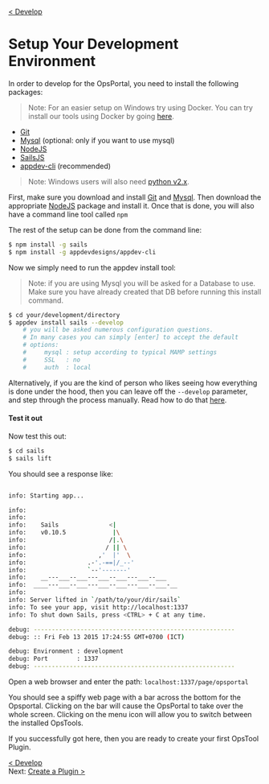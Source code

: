 [< Develop](Develop.md)
# Setup Your Development Environment

In order to develop for the OpsPortal, you need to install the following packages:

>Note: For an easier setup on Windows try using Docker.  You can try install our tools using Docker by going [here](develop_setup_docker.md).

  - [Git](https://git-scm.com/downloads)
  - [Mysql](https://www.mamp.info/en/downloads/) (optional: only if you want to use mysql)
  - [NodeJS](http://nodejs.org/download/)
  - [SailsJS](http://sailsjs.org/#/)
  - [appdev-cli](https://github.com/appdevdesigns/appdev-cli) (recommended)
>Note: Windows users will also need [python v2.x](https://www.python.org/downloads/). 


First, make sure you download and install [Git](https://git-scm.com/downloads) and [Mysql](https://www.mamp.info/en/downloads/).  Then download the appropriate [NodeJS](http://nodejs.org/download/) package and install it.  Once that is done, you will also have a command line tool called `npm`

The rest of the setup can be done from the command line:
```sh
$ npm install -g sails
$ npm install -g appdevdesigns/appdev-cli
```

Now we simply need to run the appdev install tool:
>Note: if you are using Mysql you will be asked for a Database to use.  Make sure you have already created that DB before running this install command.

```sh
$ cd your/development/directory
$ appdev install sails --develop
    # you will be asked numerous configuration questions.  
    # In many cases you can simply [enter] to accept the default 
    # options:
    #     mysql : setup according to typical MAMP settings
    #     SSL   : no
    #     auth  : local
```

Alternatively, if you are the kind of person who likes seeing how everything is done under the hood, then you can leave off the `--develop` parameter, and step through the process manually.  Read how to do that [here](develop_setup_manual.md).


#### Test it out
Now test this out:
```sh
$ cd sails
$ sails lift
```


You should see a response like:
```sh

info: Starting app...

info: 
info: 
info:    Sails              <|
info:    v0.10.5             |\
info:                       /|.\
info:                      / || \
info:                    ,'  |'  \
info:                 .-'.-==|/_--'
info:                 `--'-------' 
info:    __---___--___---___--___---___--___
info:  ____---___--___---___--___---___--___-__
info: 
info: Server lifted in `/path/to/your/dir/sails`
info: To see your app, visit http://localhost:1337
info: To shut down Sails, press <CTRL> + C at any time.

debug: --------------------------------------------------------
debug: :: Fri Feb 13 2015 17:24:55 GMT+0700 (ICT)

debug: Environment : development
debug: Port        : 1337
debug: --------------------------------------------------------
```


Open a web browser and enter the path: `localhost:1337/page/opsportal`

You should see a spiffy web page with a bar across the bottom for the Opsportal.  Clicking on the bar will cause the OpsPortal to take over the whole screen.  Clicking on the menu icon will allow you to switch between the installed OpsTools.

If you successfully got here, then you are ready to create your first OpsTool Plugin.


[< Develop](Develop.md)     
Next: [Create a Plugin >](develop_plugin_create.md)